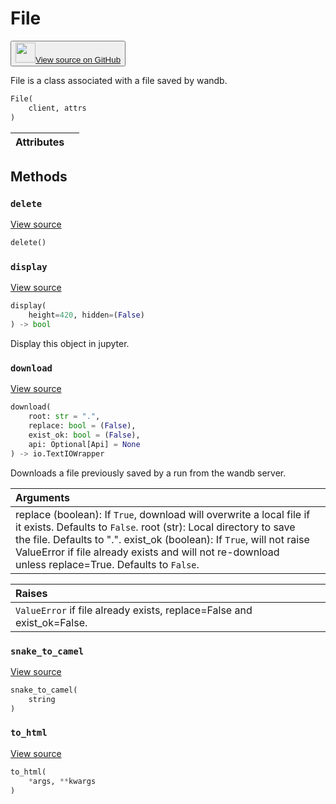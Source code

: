 # File

<p><button style={{display: 'flex', alignItems: 'center', backgroundColor: 'white', border: '1px solid #ddd', padding: '10px', borderRadius: '6px', cursor: 'pointer', boxShadow: '0 2px 3px rgba(0,0,0,0.1)', transition: 'all 0.3s'}}><a href='https://www.github.com/wandb/wandb/tree/0693695688b908f7eb3d1294eb5c698cb38e388f/wandb/apis/public/files.py#L108-L194' style={{fontSize: '1.2em', display: 'flex', alignItems: 'center'}}><img src='https://github.githubassets.com/images/modules/logos_page/GitHub-Mark.png' height='32px' width='32px' style={{marginRight: '10px'}}/>View source on GitHub</a></button></p>


File is a class associated with a file saved by wandb.

```python
File(
    client, attrs
)
```

| Attributes |  |
| :--- | :--- |

## Methods

### `delete`

[View source](https://www.github.com/wandb/wandb/tree/0693695688b908f7eb3d1294eb5c698cb38e388f/wandb/apis/public/files.py#L174-L187)

```python
delete()
```

### `display`

[View source](https://www.github.com/wandb/wandb/tree/0693695688b908f7eb3d1294eb5c698cb38e388f/wandb/apis/attrs.py#L15-L26)

```python
display(
    height=420, hidden=(False)
) -> bool
```

Display this object in jupyter.

### `download`

[View source](https://www.github.com/wandb/wandb/tree/0693695688b908f7eb3d1294eb5c698cb38e388f/wandb/apis/public/files.py#L134-L172)

```python
download(
    root: str = ".",
    replace: bool = (False),
    exist_ok: bool = (False),
    api: Optional[Api] = None
) -> io.TextIOWrapper
```

Downloads a file previously saved by a run from the wandb server.

| Arguments |  |
| :--- | :--- |
|  replace (boolean): If `True`, download will overwrite a local file if it exists. Defaults to `False`. root (str): Local directory to save the file. Defaults to ".". exist_ok (boolean): If `True`, will not raise ValueError if file already exists and will not re-download unless replace=True. Defaults to `False`. |

| Raises |  |
| :--- | :--- |
|  `ValueError` if file already exists, replace=False and exist_ok=False. |

### `snake_to_camel`

[View source](https://www.github.com/wandb/wandb/tree/0693695688b908f7eb3d1294eb5c698cb38e388f/wandb/apis/attrs.py#L11-L13)

```python
snake_to_camel(
    string
)
```

### `to_html`

[View source](https://www.github.com/wandb/wandb/tree/0693695688b908f7eb3d1294eb5c698cb38e388f/wandb/apis/attrs.py#L28-L29)

```python
to_html(
    *args, **kwargs
)
```
